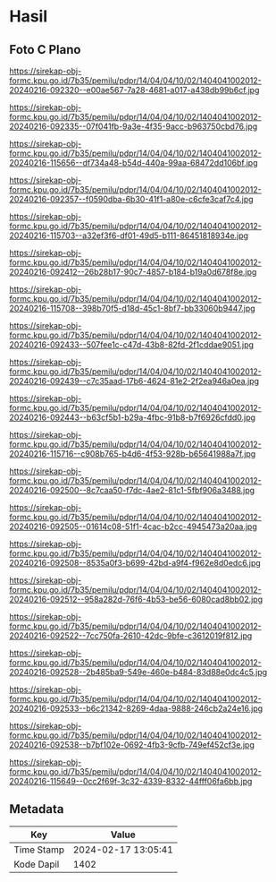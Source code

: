 # Hasil

## Foto C Plano

https://sirekap-obj-formc.kpu.go.id/7b35/pemilu/pdpr/14/04/04/10/02/1404041002012-20240216-092320--e00ae567-7a28-4681-a017-a438db99b6cf.jpg

https://sirekap-obj-formc.kpu.go.id/7b35/pemilu/pdpr/14/04/04/10/02/1404041002012-20240216-092335--07f041fb-9a3e-4f35-9acc-b963750cbd76.jpg

https://sirekap-obj-formc.kpu.go.id/7b35/pemilu/pdpr/14/04/04/10/02/1404041002012-20240216-115656--df734a48-b54d-440a-99aa-68472dd106bf.jpg

https://sirekap-obj-formc.kpu.go.id/7b35/pemilu/pdpr/14/04/04/10/02/1404041002012-20240216-092357--f0590dba-6b30-41f1-a80e-c6cfe3caf7c4.jpg

https://sirekap-obj-formc.kpu.go.id/7b35/pemilu/pdpr/14/04/04/10/02/1404041002012-20240216-115703--a32ef3f6-df01-49d5-b111-86451818934e.jpg

https://sirekap-obj-formc.kpu.go.id/7b35/pemilu/pdpr/14/04/04/10/02/1404041002012-20240216-092412--26b28b17-90c7-4857-b184-b19a0d678f8e.jpg

https://sirekap-obj-formc.kpu.go.id/7b35/pemilu/pdpr/14/04/04/10/02/1404041002012-20240216-115708--398b70f5-d18d-45c1-8bf7-bb33060b9447.jpg

https://sirekap-obj-formc.kpu.go.id/7b35/pemilu/pdpr/14/04/04/10/02/1404041002012-20240216-092433--507fee1c-c47d-43b8-82fd-2f1cddae9051.jpg

https://sirekap-obj-formc.kpu.go.id/7b35/pemilu/pdpr/14/04/04/10/02/1404041002012-20240216-092439--c7c35aad-17b6-4624-81e2-2f2ea946a0ea.jpg

https://sirekap-obj-formc.kpu.go.id/7b35/pemilu/pdpr/14/04/04/10/02/1404041002012-20240216-092443--b63cf5b1-b29a-4fbc-91b8-b7f6926cfdd0.jpg

https://sirekap-obj-formc.kpu.go.id/7b35/pemilu/pdpr/14/04/04/10/02/1404041002012-20240216-115716--c908b765-b4d6-4f53-928b-b65641988a7f.jpg

https://sirekap-obj-formc.kpu.go.id/7b35/pemilu/pdpr/14/04/04/10/02/1404041002012-20240216-092500--8c7caa50-f7dc-4ae2-81c1-5fbf906a3488.jpg

https://sirekap-obj-formc.kpu.go.id/7b35/pemilu/pdpr/14/04/04/10/02/1404041002012-20240216-092505--01614c08-51f1-4cac-b2cc-4945473a20aa.jpg

https://sirekap-obj-formc.kpu.go.id/7b35/pemilu/pdpr/14/04/04/10/02/1404041002012-20240216-092508--8535a0f3-b699-42bd-a9f4-f962e8d0edc6.jpg

https://sirekap-obj-formc.kpu.go.id/7b35/pemilu/pdpr/14/04/04/10/02/1404041002012-20240216-092512--958a282d-76f6-4b53-be56-6080cad8bb02.jpg

https://sirekap-obj-formc.kpu.go.id/7b35/pemilu/pdpr/14/04/04/10/02/1404041002012-20240216-092522--7cc750fa-2610-42dc-9bfe-c3612019f812.jpg

https://sirekap-obj-formc.kpu.go.id/7b35/pemilu/pdpr/14/04/04/10/02/1404041002012-20240216-092528--2b485ba9-549e-460e-b484-83d88e0dc4c5.jpg

https://sirekap-obj-formc.kpu.go.id/7b35/pemilu/pdpr/14/04/04/10/02/1404041002012-20240216-092533--b6c21342-8269-4daa-9888-246cb2a24e16.jpg

https://sirekap-obj-formc.kpu.go.id/7b35/pemilu/pdpr/14/04/04/10/02/1404041002012-20240216-092538--b7bf102e-0692-4fb3-9cfb-749ef452cf3e.jpg

https://sirekap-obj-formc.kpu.go.id/7b35/pemilu/pdpr/14/04/04/10/02/1404041002012-20240216-115649--0cc2f69f-3c32-4339-8332-44fff06fa6bb.jpg


## Metadata

| Key        | Value               |
| ---------- | ------------------- |
| Time Stamp | 2024-02-17 13:05:41 |
| Kode Dapil | 1402                |



